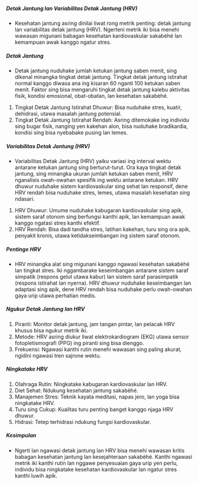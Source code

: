 ##### Detak Jantung lan Variabilitas Detak Jantung (HRV)
* Kesehatan jantung asring dinilai liwat rong metrik penting: detak jantung lan variabilitas detak jantung (HRV). Ngerteni metrik iki bisa menehi wawasan migunani babagan kesehatan kardiovaskular sakabèhé lan kemampuan awak kanggo ngatur stres.

##### Detak Jantung
* Detak jantung nuduhake jumlah ketukan jantung saben menit, sing dikenal minangka tingkat detak jantung. Tingkat detak jantung istirahat normal kanggo diwasa ana ing kisaran 60 nganti 100 ketukan saben menit. Faktor sing bisa mengaruhi tingkat detak jantung kalebu aktivitas fisik, kondisi emosional, obat-obatan, lan kesehatan sakabèhé.

1. Tingkat Detak Jantung Istirahat Dhuwur: Bisa nuduhake stres, kuatir, dehidrasi, utawa masalah jantung potensial.
2. Tingkat Detak Jantung Istirahat Rendah: Asring ditemokake ing individu sing bugar fisik, nanging yen kakehan alon, bisa nuduhake bradikardia, kondisi sing bisa nyebabake pusing lan lemes.

##### Variabilitas Detak Jantung (HRV)
* Variabilitas Detak Jantung (HRV) yaiku variasi ing interval wektu antarane ketukan jantung sing berturut-turut. Ora kaya tingkat detak jantung, sing minangka ukuran jumlah ketukan saben menit, HRV nganalisis owah-owahan spesifik ing wektu antarane ketukan. HRV dhuwur nuduhake sistem kardiovaskular sing sehat lan responsif, dene HRV rendah bisa nuduhake stres, lemes, utawa masalah kesehatan sing ndasari.

1. HRV Dhuwur: Umume nuduhake kabugaran kardiovaskular sing apik, sistem saraf otonom sing berfungsi kanthi apik, lan kemampuan awak kanggo ngatasi stres kanthi efektif.
2. HRV Rendah: Bisa dadi tandha stres, latihan kakehan, turu sing ora apik, penyakit kronis, utawa ketidakseimbangan ing sistem saraf otonom.

##### Pentinge HRV
* HRV minangka alat sing migunani kanggo ngawasi kesehatan sakabèhé lan tingkat stres. Iki nggambarake keseimbangan antarane sistem saraf simpatik (respons gelut utawa kabur) lan sistem saraf parasimpatik (respons istirahat lan nyerna). HRV dhuwur nuduhake keseimbangan lan adaptasi sing apik, dene HRV rendah bisa nuduhake perlu owah-owahan gaya urip utawa perhatian medis.

##### Ngukur Detak Jantung lan HRV
1. Piranti: Monitor detak jantung, jam tangan pintar, lan pelacak HRV khusus bisa ngukur metrik iki.
2. Metode: HRV asring diukur liwat elektrokardiogram (EKG) utawa sensor fotopletismografi (PPG) ing piranti sing bisa dienggo.
3. Frekuensi: Ngawasi kanthi rutin menehi wawasan sing paling akurat, ngidini ngawasi tren sajrone wektu.

##### Ningkatake HRV
1. Olahraga Rutin: Ningkatake kabugaran kardiovaskular lan HRV.
2. Diet Sehat: Ndukung kesehatan jantung sakabèhé.
3. Manajemen Stres: Teknik kayata meditasi, napas jero, lan yoga bisa ningkatake HRV.
4. Turu sing Cukup: Kualitas turu penting banget kanggo njaga HRV dhuwur.
5. Hidrasi: Tetep terhidrasi ndukung fungsi kardiovaskular.

##### Kesimpulan
* Ngerti lan ngawasi detak jantung lan HRV bisa menehi wawasan kritis babagan kesehatan jantung lan kesejahteraan sakabèhé. Kanthi ngawasi metrik iki kanthi rutin lan nggawe penyesuaian gaya urip yen perlu, individu bisa ningkatake kesehatan kardiovaskular lan ngatur stres kanthi luwih apik.